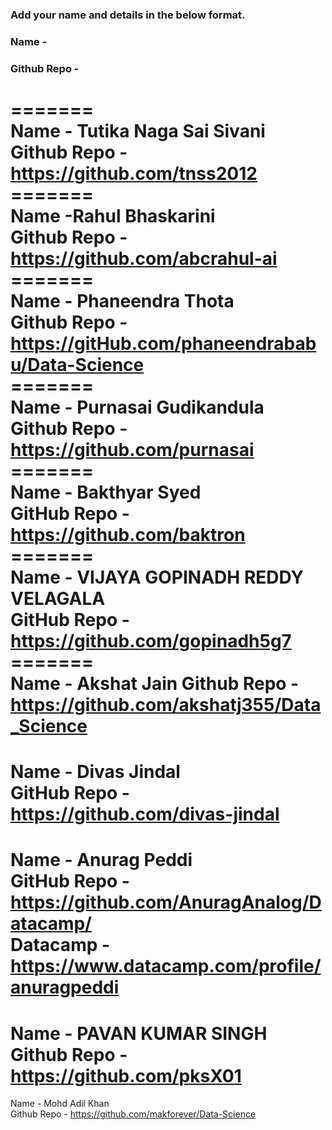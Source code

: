 ### Add your name and details in the below format.
### Name - 
### Github Repo -
=======</br>
Name - Tutika Naga Sai Sivani</br>
Github Repo - https://github.com/tnss2012
=======</br>
Name -Rahul Bhaskarini <br/>
Github Repo -https://github.com/abcrahul-ai <br/>
======= <br/>
Name - Phaneendra Thota <br/>
Github Repo - https://gitHub.com/phaneendrababu/Data-Science<br/>
======= <br/>
Name - Purnasai Gudikandula <br/>
Github Repo - https://github.com/purnasai <br/>
=======<br/>
Name - Bakthyar Syed <br/>
GitHub Repo - https://github.com/baktron <br/>
=======<br/>
Name - VIJAYA GOPINADH REDDY VELAGALA <br/>
GitHub Repo - https://github.com/gopinadh5g7 <br/>
=======<br/>
Name - Akshat Jain
Github Repo -https://github.com/akshatj355/Data_Science <br/>
=======
Name - Divas Jindal <br/>
GitHub Repo - https://github.com/divas-jindal <br/>
=======
Name - Anurag Peddi <br/>
GitHub Repo - https://github.com/AnuragAnalog/Datacamp/ <br/>
Datacamp - https://www.datacamp.com/profile/anuragpeddi <br/>
======= 
Name - PAVAN KUMAR SINGH <br/>
Github Repo - https://github.com/pksX01 <br/>
=======
Name - Mohd Adil Khan <br/>
Github Repo - https://github.com/makforever/Data-Science </br>
